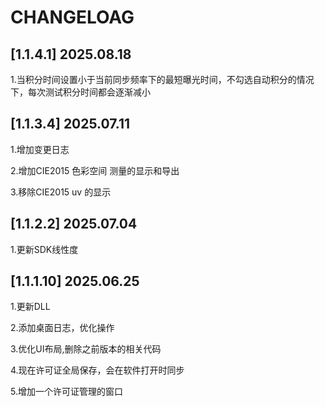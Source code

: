 #   CHANGELOAG

## [1.1.4.1] 2025.08.18

1.当积分时间设置小于当前同步频率下的最短曝光时间，不勾选自动积分的情况下，每次测试积分时间都会逐渐减小


## [1.1.3.4] 2025.07.11

1.增加变更日志

2.增加CIE2015 色彩空间 测量的显示和导出

3.移除CIE2015 uv 的显示

## [1.1.2.2] 2025.07.04

1.更新SDK线性度

## [1.1.1.10] 2025.06.25

1.更新DLL

2.添加桌面日志，优化操作

3.优化UI布局,删除之前版本的相关代码

4.现在许可证全局保存，会在软件打开时同步

5.增加一个许可证管理的窗口